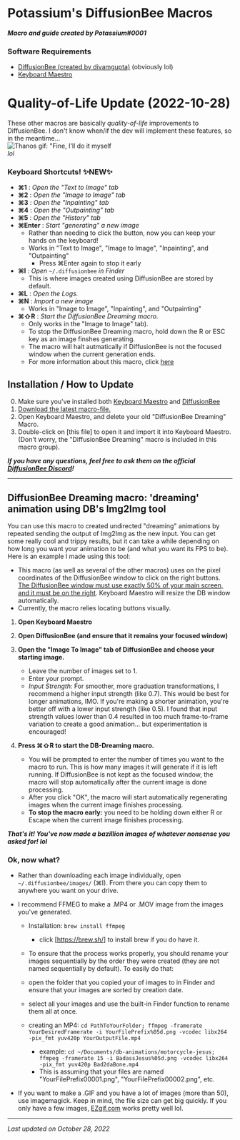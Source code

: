 # Potassium's DiffusionBee Macros
***Macro and guide created by Potassium#0001***  

### Software Requirements
- [DiffusionBee (created by divamgupta)](https://github.com/divamgupta/diffusionbee-stable-diffusion-ui/releases) (obviously lol)
- [Keyboard Maestro](https://www.keyboardmaestro.com/)

# Quality-of-Life Update (2022-10-28)
These other macros are basically *quality-of-life* improvements to DiffusionBee. I don't know when/if the dev will implement these features, so in the meantime...    
![Thanos gif: "Fine, I'll do it myself](https://u.cubeupload.com/CaptainPotassium/thanosfineilldoitmys.gif)  
*lol*

### Keyboard Shortcuts! ✨NEW✨ 
- **⌘1** : *Open the "Text to Image" tab*
- **⌘2** : *Open the "Image to Image" tab*
- **⌘3** : *Open the "Inpainting" tab*
- **⌘4** : *Open the "Outpainting" tab*
- **⌘5** : *Open the "History" tab*
- **⌘Enter** : *Start "generating" a new image*
  - Rather than needing to click the button, now you can keep your hands on the keyboard!
  - Works in "Text to Image", "Image to Image", "Inpainting", and "Outpainting"
	- Press ⌘Enter again to stop it early
- **⌘I** : *Open* `~/.diffusionbee` *in Finder*
  - This is where images created using DiffusionBee are stored by default.
- **⌘L** : *Open the Logs.*
- **⌘N** : *Import a new image*
  - Works in "Image to Image", "Inpainting", and "Outpainting"
- **⌘⇧R** : *Start the DiffusionBee Dreaming macro.*
  - Only works in the "Image to Image" tab).
  - To stop the DiffusionBee Dreaming macro, hold down the R or ESC key as an image finshes generating. 
  - The macro will halt autmatically if DiffusionBee is not the focused window when the current generation ends.
  - For more information about this macro, click [here](https://github.com/CaptainPotassium/Potassium-DB-Macro/new/main#diffusionbee-dreaming-dreaming-animation-using-dbs-img2img-tool)


## Installation / How to Update
0. Make sure you've installed both [Keyboard Maestro](https://www.keyboardmaestro.com/) and [DiffusionBee](https://github.com/divamgupta/diffusionbee-stable-diffusion-ui/releases)
1. [Download the latest macro-file.](LINK-GOES-HERE)
2. Open Keyboard Maestro, and delete your old "DiffusionBee Dreaming" Macro.
3. Double-click on [this file] to open it and import it into Keyboard Maestro. (Don't worry, the "DiffusionBee Dreaming" macro is included in this macro group).

***If you have any questions, feel free to ask them on the official [DiffusionBee Discord](https://discord.gg/Q3QP6HjG)!***

---

## DiffusionBee Dreaming macro: 'dreaming' animation using DB's Img2Img tool

You can use this macro to created undirected "dreaming" animations by repeated sending the output of Img2Img as the new input. You can get some really cool and trippy results, but it can take a while depending on how long you want your animation to be (and what you want its FPS to be). Here is an example I made using this tool:

- This macro (as well as several of the other macros) uses on the pixel coordinates of the DiffusionBee window to click on the right buttons. [The DiffusionBee window must use exactly 50% of your main screen, and it must be on the right](https://u.cubeupload.com/CaptainPotassium/diffusionbeearrangem.png). Keyboard Maestro will resize the DB window automatically.
- Currently, the macro relies locating buttons visually. 

1. **Open Keyboard Maestro**
2. **Open DiffusionBee (and ensure that it remains your focused window)**
3. **Open the "Image To Image" tab of DiffusionBee and choose your starting image.** 
	- Leave the number of images set to 1.
	- Enter your prompt.
	- *Input Strength:* For smoother, more graduation transformations, I recommend a higher input strength (like 0.7). This would be best for longer animations, IMO. If you're making a shorter animation, you're better off with a lower input strength (like 0.5). I found that input strength values lower than 0.4 resulted in too much frame-to-frame variation to create a good animation... but experimentation is encouraged!

5. **Press ⌘⇧R to start the DB-Dreaming macro.**
	- You will be prompted to enter the number of times you want to the macro to run. This is how many images it will generate if it is left running. If DiffusionBee is not kept as the focused window, the macro will stop automatically after the current image is done processing.
	- After you click "OK", the macro will start automatically regenerating images when the current image finishes processing.
	- **To stop the macro early:** you need to be holding down either R or Escape when the current image finishes processing.

***That's it! You've now made a bazillion images of whatever nonsense you asked for! lol***

### Ok, now what?
- Rather than downloading each image individually, open `~/.diffusionbee/images/` (⌘I). From there you can copy them to anywhere you want on your drive.
- I recommend FFMEG to make a .MP4 or .MOV image from the images you've generated.
	- Installation: `brew install ffmpeg`
		- click [https://brew.sh/] to install brew if you do have it.
	- To ensure that the process works properly, you should rename your images sequentially by the order they were created (they are not named sequentially by default). To easily do that: 
	- open the folder that you copied your of images to in Finder and ensure that your images are sorted by creation date.
	- select all your images and use the built-in Finder function to rename them all at once. 

	- creating an MP4: `cd PathToYourFolder; ffmpeg -framerate YourDesiredFramerate -i YourFilePrefix%05d.png -vcodec libx264 -pix_fmt yuv420p YourOutputFile.mp4`
		- example: `cd ~/Documents/db-animations/motorcycle-jesus; ffmpeg -framerate 15 -i BadassJesus%05d.png -vcodec libx264 -pix_fmt yuv420p Bad2daBone.mp4`
		- This is assuming that your files are named "YourFilePrefix00001.png", "YourFilePrefix00002.png", etc.

- If you want to make a .GIF and you have a lot of images (more than 50), use imagemagick. Keep in mind, the file size can get big quickly. If you only have a few images, [EZgif.com](https://ezgif.com/maker) works pretty well lol.

---

*Last updated on October 28, 2022*  
